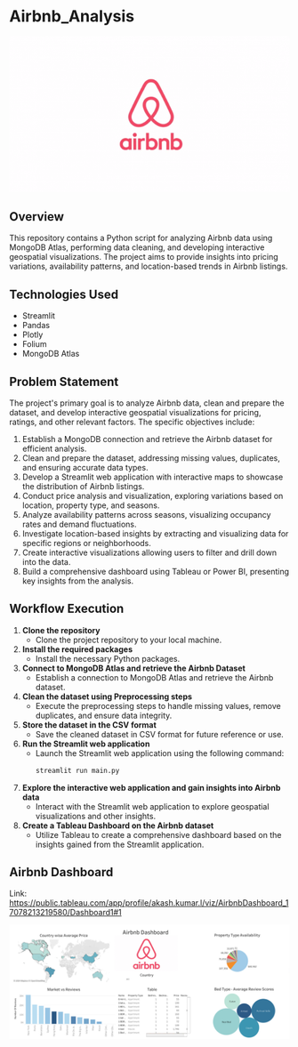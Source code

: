 # Airbnb_Analysis
![Airbnb Image](airbnb_logo.png)

## Overview
This repository contains a Python script for analyzing Airbnb data using MongoDB Atlas, performing data cleaning, and developing interactive geospatial visualizations. The project aims to provide insights into pricing variations, availability patterns, and location-based trends in Airbnb listings.

## Technologies Used
- Streamlit
- Pandas
- Plotly
- Folium
- MongoDB Atlas

## Problem Statement
The project's primary goal is to analyze Airbnb data, clean and prepare the dataset, and develop interactive geospatial visualizations for pricing, ratings, and other relevant factors. The specific objectives include:

1. Establish a MongoDB connection and retrieve the Airbnb dataset for efficient analysis.
2. Clean and prepare the dataset, addressing missing values, duplicates, and ensuring accurate data types.
3. Develop a Streamlit web application with interactive maps to showcase the distribution of Airbnb listings.
4. Conduct price analysis and visualization, exploring variations based on location, property type, and seasons.
5. Analyze availability patterns across seasons, visualizing occupancy rates and demand fluctuations.
6. Investigate location-based insights by extracting and visualizing data for specific regions or neighborhoods.
7. Create interactive visualizations allowing users to filter and drill down into the data.
8. Build a comprehensive dashboard using Tableau or Power BI, presenting key insights from the analysis.

## Workflow Execution
1. **Clone the repository**
   - Clone the project repository to your local machine.
2. **Install the required packages**
   - Install the necessary Python packages.
3. **Connect to MongoDB Atlas and retrieve the Airbnb Dataset**
   - Establish a connection to MongoDB Atlas and retrieve the Airbnb dataset.
4. **Clean the dataset using Preprocessing steps**
   - Execute the preprocessing steps to handle missing values, remove duplicates, and ensure data integrity.
5. **Store the dataset in the CSV format**
   - Save the cleaned dataset in CSV format for future reference or use.
6. **Run the Streamlit web application**
   - Launch the Streamlit web application using the following command:
     ```bash
     streamlit run main.py
     ```
7. **Explore the interactive web application and gain insights into Airbnb data**
   - Interact with the Streamlit web application to explore geospatial visualizations and other insights.
8. **Create a Tableau Dashboard on the Airbnb dataset**
   - Utilize Tableau to create a comprehensive dashboard based on the insights gained from the Streamlit application.

## Airbnb Dashboard
Link: https://public.tableau.com/app/profile/akash.kumar.l/viz/AirbnbDashboard_17078213219580/Dashboard1#1

![Airbnb Dashboard](Dashboard_Image.png)

